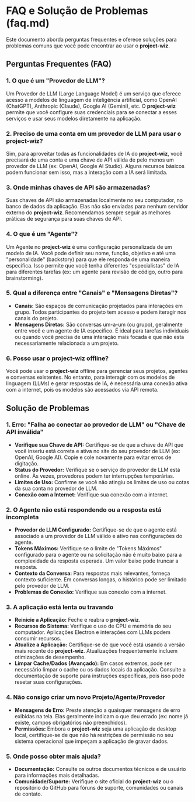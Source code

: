 # FAQ e Solução de Problemas (faq.md)

Este documento aborda perguntas frequentes e oferece soluções para problemas comuns que você pode encontrar ao usar o **project-wiz**.

## Perguntas Frequentes (FAQ)

### 1. O que é um "Provedor de LLM"?

Um Provedor de LLM (Large Language Model) é um serviço que oferece acesso a modelos de linguagem de inteligência artificial, como OpenAI (ChatGPT), Anthropic (Claude), Google AI (Gemini), etc. O **project-wiz** permite que você configure suas credenciais para se conectar a esses serviços e usar seus modelos diretamente na aplicação.

### 2. Preciso de uma conta em um provedor de LLM para usar o project-wiz?

Sim, para aproveitar todas as funcionalidades de IA do **project-wiz**, você precisará de uma conta e uma chave de API válida de pelo menos um provedor de LLM (ex: OpenAI, Google AI Studio). Alguns recursos básicos podem funcionar sem isso, mas a interação com a IA será limitada.

### 3. Onde minhas chaves de API são armazenadas?

Suas chaves de API são armazenadas localmente no seu computador, no banco de dados da aplicação. Elas não são enviadas para nenhum servidor externo do **project-wiz**. Recomendamos sempre seguir as melhores práticas de segurança para suas chaves de API.

### 4. O que é um "Agente"?

Um Agente no **project-wiz** é uma configuração personalizada de um modelo de IA. Você pode definir seu nome, função, objetivo e até uma "personalidade" (backstory) para que ele responda de uma maneira específica. Isso permite que você tenha diferentes "especialistas" de IA para diferentes tarefas (ex: um agente para revisão de código, outro para brainstorming).

### 5. Qual a diferença entre "Canais" e "Mensagens Diretas"?

- **Canais:** São espaços de comunicação projetados para interações em grupo. Todos participantes do projeto tem acesso e podem iteragir nos canais do projeto.
- **Mensagens Diretas:** São conversas um-a-um (ou grupo), geralmente entre você e um agente de IA específico. É ideal para tarefas individuais ou quando você precisa de uma interação mais focada e que não esta necessariamente relacionada a um projeto.

### 6. Posso usar o project-wiz offline?

Você pode usar o **project-wiz** offline para gerenciar seus projetos, agentes e conversas existentes. No entanto, para interagir com os modelos de linguagem (LLMs) e gerar respostas de IA, é necessária uma conexão ativa com a internet, pois os modelos são acessados via API remota.

## Solução de Problemas

### 1. Erro: "Falha ao conectar ao provedor de LLM" ou "Chave de API inválida"

- **Verifique sua Chave de API:** Certifique-se de que a chave de API que você inseriu está correta e ativa no site do seu provedor de LLM (ex: OpenAI, Google AI). Copie e cole novamente para evitar erros de digitação.
- **Status do Provedor:** Verifique se o serviço do provedor de LLM está online. Às vezes, provedores podem ter interrupções temporárias.
- **Limites de Uso:** Confirme se você não atingiu os limites de uso ou cotas da sua conta no provedor de LLM.
- **Conexão com a Internet:** Verifique sua conexão com a internet.

### 2. O Agente não está respondendo ou a resposta está incompleta

- **Provedor de LLM Configurado:** Certifique-se de que o agente está associado a um provedor de LLM válido e ativo nas configurações do agente.
- **Tokens Máximos:** Verifique se o limite de "Tokens Máximos" configurado para o agente ou na solicitação não é muito baixo para a complexidade da resposta esperada. Um valor baixo pode truncar a resposta.
- **Contexto da Conversa:** Para respostas mais relevantes, forneça contexto suficiente. Em conversas longas, o histórico pode ser limitado pelo provedor de LLM.
- **Problemas de Conexão:** Verifique sua conexão com a internet.

### 3. A aplicação está lenta ou travando

- **Reinicie a Aplicação:** Feche e reabra o **project-wiz**.
- **Recursos do Sistema:** Verifique o uso de CPU e memória do seu computador. Aplicações Electron e interações com LLMs podem consumir recursos.
- **Atualize a Aplicação:** Certifique-se de que você está usando a versão mais recente do **project-wiz**. Atualizações frequentemente incluem otimizações de desempenho.
- **Limpar Cache/Dados (Avançado):** Em casos extremos, pode ser necessário limpar o cache ou os dados locais da aplicação. Consulte a documentação de suporte para instruções específicas, pois isso pode resetar suas configurações.

### 4. Não consigo criar um novo Projeto/Agente/Provedor

- **Mensagens de Erro:** Preste atenção a quaisquer mensagens de erro exibidas na tela. Elas geralmente indicam o que deu errado (ex: nome já existe, campos obrigatórios não preenchidos).
- **Permissões:** Embora o **project-wiz** seja uma aplicação de desktop local, certifique-se de que não há restrições de permissão no seu sistema operacional que impeçam a aplicação de gravar dados.

### 5. Onde posso obter mais ajuda?

- **Documentação:** Consulte os outros documentos técnicos e de usuário para informações mais detalhadas.
- **Comunidade/Suporte:** Verifique o site oficial do **project-wiz** ou o repositório do GitHub para fóruns de suporte, comunidades ou canais de contato.
